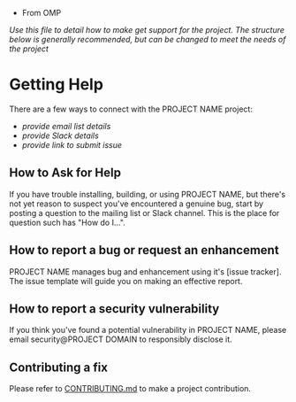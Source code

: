 * From OMP

_Use this file to detail how to make get support for the project. The
structure below is generally recommended, but can be changed to meet the
needs of the project_

# Getting Help

There are a few ways to connect with the PROJECT NAME project:

* _provide email list details_
* _provide Slack details_
* _provide link to submit issue_

## How to Ask for Help

If you have trouble installing, building, or using PROJECT NAME, but
there's not yet reason to suspect you've encountered a genuine bug,
start by posting a question to the mailing list or Slack channel. This
is the place for question such has "How do I...".

## How to report a bug or request an enhancement

PROJECT NAME manages bug and enhancement using it's [issue tracker]. The
issue template will guide you on making an effective report.

## How to report a security vulnerability

If you think you've found a potential vulnerability in PROJECT NAME,
please email security@PROJECT DOMAIN to responsibly disclose it.

## Contributing a fix

Please refer to [CONTRIBUTING.md](CONTRIBUTING.md) to make a project
contribution.
